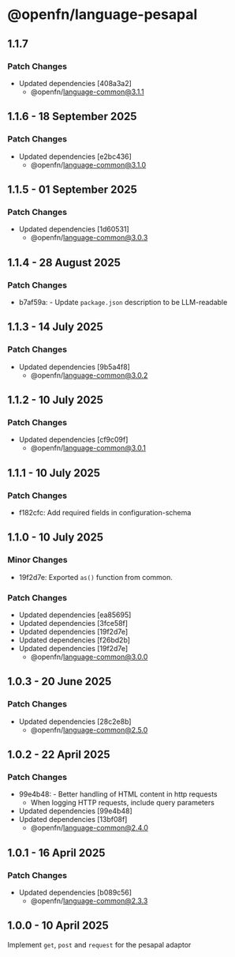 # @openfn/language-pesapal

## 1.1.7

### Patch Changes

- Updated dependencies [408a3a2]
  - @openfn/language-common@3.1.1

## 1.1.6 - 18 September 2025

### Patch Changes

- Updated dependencies \[e2bc436]
  - @openfn/language-common@3.1.0

## 1.1.5 - 01 September 2025

### Patch Changes

- Updated dependencies \[1d60531]
  - @openfn/language-common@3.0.3

## 1.1.4 - 28 August 2025

### Patch Changes

- b7af59a: - Update `package.json` description to be LLM-readable

## 1.1.3 - 14 July 2025

### Patch Changes

- Updated dependencies \[9b5a4f8]
  - @openfn/language-common@3.0.2

## 1.1.2 - 10 July 2025

### Patch Changes

- Updated dependencies \[cf9c09f]
  - @openfn/language-common@3.0.1

## 1.1.1 - 10 July 2025

### Patch Changes

- f182cfc: Add required fields in configuration-schema

## 1.1.0 - 10 July 2025

### Minor Changes

- 19f2d7e: Exported `as()` function from common.

### Patch Changes

- Updated dependencies \[ea85695]
- Updated dependencies \[3fce58f]
- Updated dependencies \[19f2d7e]
- Updated dependencies \[f26bd2b]
- Updated dependencies \[19f2d7e]
  - @openfn/language-common@3.0.0

## 1.0.3 - 20 June 2025

### Patch Changes

- Updated dependencies \[28c2e8b]
  - @openfn/language-common@2.5.0

## 1.0.2 - 22 April 2025

### Patch Changes

- 99e4b48: - Better handling of HTML content in http requests
  - When logging HTTP requests, include query parameters
- Updated dependencies \[99e4b48]
- Updated dependencies \[13bf08f]
  - @openfn/language-common@2.4.0

## 1.0.1 - 16 April 2025

### Patch Changes

- Updated dependencies \[b089c56]
  - @openfn/language-common@2.3.3

## 1.0.0 - 10 April 2025

Implement `get`, `post` and `request` for the pesapal adaptor
